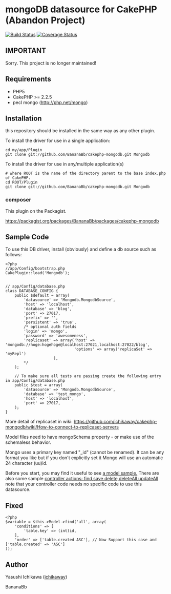 # mongoDB datasource for CakePHP (Abandon Project)

[![Build Status](https://travis-ci.org/ichikaway/cakephp-mongodb.png?branch=cake2.2)](https://travis-ci.org/ichikaway/cakephp-mongodb)
[![Coverage Status](https://coveralls.io/repos/ichikaway/cakephp-mongodb/badge.png?branch=cake2.2)](https://coveralls.io/r/ichikaway/cakephp-mongodb)

## IMPORTANT
Sorry. This project is no longer maintained!

## Requirements

- PHP5
- CakePHP >= 2.2.5
- pecl mongo (http://php.net/mongo)

## Installation

this repository should be installed in the same way as any other plugin.

To install the driver for use in a single application:

	cd my/app/Plugin
	git clone git://github.com/BananaBb/cakephp-mongodb.git Mongodb

To install the driver for use in any/multiple application(s)

	# where ROOT is the name of the directory parent to the base index.php of CakePHP.
	cd ROOT/Plugin
	git clone git://github.com/BananaBb/cakephp-mongodb.git Mongodb

### composer
This plugin on the Packagist.

https://packagist.org/packages/BananaBb/packages/cakephp-mongodb
	
## Sample Code

To use this DB driver, install (obviously) and define a db source such as follows:

	<?php
	//app/Config/bootstrap.php
	CakePlugin::load('Mongodb');


	// app/Config/database.php
	class DATABASE_CONFIG {
		public $default = array(
			'datasource' => 'Mongodb.MongodbSource',
			'host' => 'localhost',
			'database' => 'blog',
			'port' => 27017,
			'prefix' => '',
			'persistent' => 'true',
			/* optional auth fields
			'login' => 'mongo',	
			'password' => 'awesomeness',
			'replicaset' => array('host' => 'mongodb://hoge:hogehoge@localhost:27021,localhost:27022/blog', 
			                      'options' => array('replicaSet' => 'myRepl')
					     ),
			*/
		);

		// To make sure all tests are passing create the following entry in app/Config/database.php
		public $test = array(
			'datasource' => 'Mongodb.MongodbSource',
			'database' => 'test_mongo',
			'host' => 'localhost',
			'port' => 27017,
		); 
	}

More detail of replicaset in wiki:
https://github.com/ichikaway/cakephp-mongodb/wiki/How-to-connect-to-replicaset-servers


Model files need to have mongoSchema property - or make use of the schemaless behavior. 

Mongo uses a primary key named "\_id" (cannot be renamed). It can be any format you like but if you don't explicitly set it Mongo will use an automatic 24 character (uu)id.

Before you start, you may find it useful to see [a model sample.](http://github.com/ichikaway/mongoDB-Datasource/blob/master/samples/models/post.php)
There are also some sample [controller actions: find,save,delete,deleteAll,updateAll](http://github.com/ichikaway/mongoDB-Datasource/blob/master/samples/controllers/posts_controller.php) note that your controller code needs no specific code to use this datasource.

## Fixed

	<?php
	$variable = $this->Model->find('all', array(
		'conditions' => [
			'table.key' => (int)id,
		],
		'order' => ['table.created ASC'], // Now Support this case and ['table.created' => 'ASC']
	));

## Author
Yasushi Ichikawa ([ichikaway](http://twitter.com/ichikaway))

BananaBb